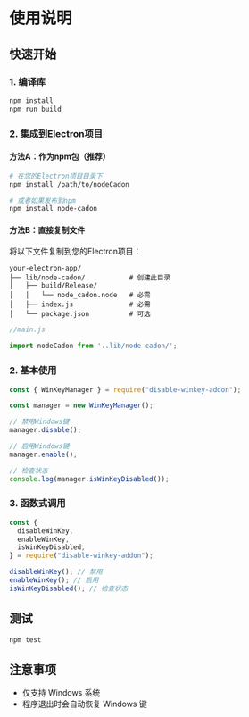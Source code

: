 # 使用说明

## 快速开始

### 1. 编译库

```bash
npm install
npm run build
```

### 2. 集成到Electron项目

#### 方法A：作为npm包（推荐）

```bash
# 在您的Electron项目目录下
npm install /path/to/nodeCadon

# 或者如果发布到npm
npm install node-cadon
```

#### 方法B：直接复制文件

将以下文件复制到您的Electron项目：

```
your-electron-app/
├── lib/node-cadon/           # 创建此目录
│   ├── build/Release/
│   │   └── node_cadon.node   # 必需
│   ├── index.js              # 必需
│   └── package.json          # 可选
```

```js
//main.js

import nodeCadon from '..lib/node-cadon/';
```




### 2. 基本使用

```javascript
const { WinKeyManager } = require("disable-winkey-addon");

const manager = new WinKeyManager();

// 禁用Windows键
manager.disable();

// 启用Windows键
manager.enable();

// 检查状态
console.log(manager.isWinKeyDisabled());
```

### 3. 函数式调用

```javascript
const {
  disableWinKey,
  enableWinKey,
  isWinKeyDisabled,
} = require("disable-winkey-addon");

disableWinKey(); // 禁用
enableWinKey(); // 启用
isWinKeyDisabled(); // 检查状态
```

## 测试

```bash
npm test
```

## 注意事项

- 仅支持 Windows 系统
- 程序退出时会自动恢复 Windows 键
